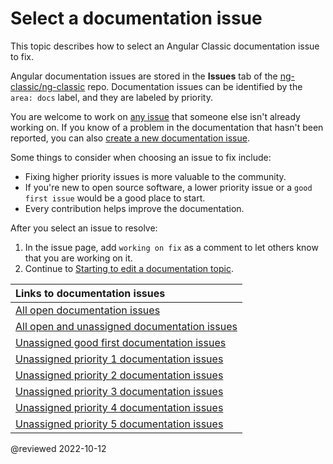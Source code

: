 # Select a documentation issue

This topic describes how to select an Angular Classic documentation issue to fix.

Angular documentation issues are stored in the **Issues** tab of the [ng-classic/ng-classic](https://github.com/ng-classic/ng-classic) repo.
Documentation issues can be identified by the `area: docs` label, and they are labeled by priority.

You are welcome to work on [any issue](#links-to-documentation-issues) that someone else isn't already working on.
If you know of a problem in the documentation that hasn't been reported, you can also [create a new documentation issue](https://github.com/ng-classic/ng-classic/issues/new?assignees=&labels=&template=3-docs-bug.yaml).

Some things to consider when choosing an issue to fix include:

*   Fixing higher priority issues is more valuable to the community.
*   If you're new to open source software, a lower priority issue or a `good first issue` would be a good place to start.
*   Every contribution helps improve the documentation.

After you select an issue to resolve:

1.  In the issue page, add `working on fix` as a comment to let others know that you are working on it.
1.  Continue to [Starting to edit a documentation topic](guide/doc-update-start).

<a id="links-to-documentation-issues"/>

| Links to documentation issues |
|:---                           |
| [All open documentation issues](https://github.com/ng-classic/ng-classic/issues?q=is%3Aissue+is%3Aopen+label%3A%22area%3A+docs%22)                                  |
| [All open and unassigned documentation issues](https://github.com/ng-classic/ng-classic/issues?q=is%3Aissue+is%3Aopen+label%3A%22area%3A+docs%22+no%3Aassignee+-label%3A"state%3A+has+PR")                                  |
| [Unassigned good first documentation issues](https://github.com/ng-classic/ng-classic/issues?q=is%3Aissue+is%3Aopen+label%3A%22area%3A+docs%22+label%3A%22good+first+issue%22+no%3Aassignee+-label%3A"state%3A+has+PR") |
| [Unassigned priority 1 documentation issues](https://github.com/ng-classic/ng-classic/issues?q=is%3Aissue+is%3Aopen+label%3A%22area%3A+docs%22+label%3Ap1+no%3Aassignee+-label%3A"state%3A+has+PR")                     |
| [Unassigned priority 2 documentation issues](https://github.com/ng-classic/ng-classic/issues?q=is%3Aissue+is%3Aopen+label%3A%22area%3A+docs%22+label%3Ap2+no%3Aassignee+-label%3A"state%3A+has+PR")                     |
| [Unassigned priority 3 documentation issues](https://github.com/ng-classic/ng-classic/issues?q=is%3Aissue+is%3Aopen+label%3A%22area%3A+docs%22+label%3Ap3+no%3Aassignee+-label%3A"state%3A+has+PR")                     |
| [Unassigned priority 4 documentation issues](https://github.com/ng-classic/ng-classic/issues?q=is%3Aissue+is%3Aopen+label%3A%22area%3A+docs%22+label%3Ap4+no%3Aassignee+-label%3A"state%3A+has+PR")                     |
| [Unassigned priority 5 documentation issues](https://github.com/ng-classic/ng-classic/issues?q=is%3Aissue+is%3Aopen+label%3A%22area%3A+docs%22+label%3Ap5+no%3Aassignee+-label%3A"state%3A+has+PR")                     |

<!-- links -->

<!-- external links -->

<!-- end links -->

@reviewed 2022-10-12
